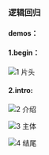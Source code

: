 ### 逻辑回归
#### demos：
#### 1.begin：
![1 片头](https://github.com/user-attachments/assets/5150e2aa-9e42-4a76-a5dd-ca08252440db)
#### 2.intro:
![2 介绍](https://github.com/user-attachments/assets/c9ee0b1a-be64-4392-bddd-7be798677037)

![3 主体](https://github.com/user-attachments/assets/9248bb74-6be3-40f0-b95f-782392ae8be9)

![4 结尾](https://github.com/user-attachments/assets/accb7a44-6ccf-4928-8b91-0ce8061e9504)
